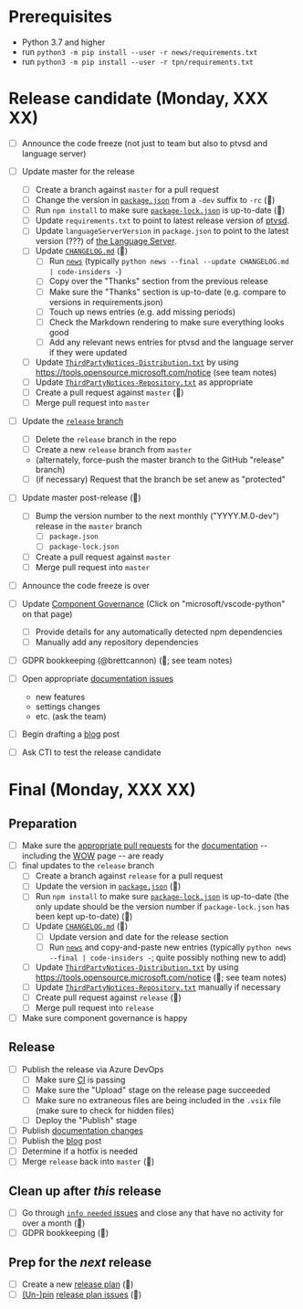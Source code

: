# Prerequisites

* Python 3.7 and higher
* run `python3 -m pip install --user -r news/requirements.txt`
* run `python3 -m pip install --user -r tpn/requirements.txt`


# Release candidate (Monday, XXX XX)

- [ ] Announce the code freeze (not just to team but also to ptvsd and language server)
- [ ] Update master for the release
   - [ ] Create a branch against `master` for a pull request
   - [ ] Change the version in [`package.json`](https://github.com/Microsoft/vscode-python/blob/master/package.json) from a `-dev` suffix to `-rc` (🤖)
   - [ ] Run `npm install` to make sure [`package-lock.json`](https://github.com/Microsoft/vscode-python/blob/master/package.json) is up-to-date (🤖)
   - [ ] Update `requirements.txt` to point to latest release version of [ptvsd](https://github.com/microsoft/ptvsd).
   - [ ] Update `languageServerVersion` in `package.json` to point to the latest version (???) of [the Language Server](https://github.com/Microsoft/python-language-server).
   - [ ] Update [`CHANGELOG.md`](https://github.com/Microsoft/vscode-python/blob/master/CHANGELOG.md) (🤖)
      - [ ] Run [`news`](https://github.com/Microsoft/vscode-python/tree/master/news) (typically `python news --final --update CHANGELOG.md | code-insiders -`)
      - [ ] Copy over the "Thanks" section from the previous release
      - [ ] Make sure the "Thanks" section is up-to-date (e.g. compare to versions in requirements.json)
      - [ ] Touch up news entries (e.g. add missing periods)
      - [ ] Check the Markdown rendering to make sure everything looks good
      - [ ] Add any relevant news entries for ptvsd and the language server if they were updated
   - [ ] Update [`ThirdPartyNotices-Distribution.txt`](https://github.com/Microsoft/vscode-python/blob/master/ThirdPartyNotices-Distribution.txt) by using https://tools.opensource.microsoft.com/notice (see team notes)
   - [ ] Update [`ThirdPartyNotices-Repository.txt`](https://github.com/Microsoft/vscode-python/blob/master/ThirdPartyNotices-Repository.txt) as appropriate
   - [ ] Create a pull request against `master` (🤖)
   - [ ] Merge pull request into `master`
- [ ] Update the [`release` branch](https://github.com/microsoft/vscode-python/branches)
   - [ ] Delete the `release` branch in the repo
   - [ ] Create a new `release` branch from `master`
   - (alternately, force-push the master branch to the GitHub "release" branch)
   - [ ] (if necessary) Request that the branch be set anew as "protected"
- [ ] Update master post-release (🤖)
   - [ ] Bump the version number to the next monthly ("YYYY.M.0-dev") release in the `master` branch
      - [ ] `package.json`
      - [ ] `package-lock.json`
   - [ ] Create a pull request against `master`
   - [ ] Merge pull request into `master`
- [ ] Announce the code freeze is over
- [ ] Update [Component Governance](https://dev.azure.com/ms/vscode-python/_componentGovernance) (Click on "microsoft/vscode-python" on that page)
  - [ ] Provide details for any automatically detected npm dependencies
  - [ ] Manually add any repository dependencies
- [ ] GDPR bookkeeping (@brettcannon) (🤖; see team notes)
- [ ] Open appropriate [documentation issues](https://github.com/microsoft/vscode-docs/issues?q=is%3Aissue+is%3Aopen+label%3Apython)
   + new features
   + settings changes
   + etc. (ask the team)
- [ ] Begin drafting a [blog](http://aka.ms/pythonblog) post
- [ ] Ask CTI to test the release candidate


# Final (Monday, XXX XX)

## Preparation

- [ ] Make sure the [appropriate pull requests](https://github.com/microsoft/vscode-docs/pulls) for the [documentation](https://code.visualstudio.com/docs/python/python-tutorial) -- including the [WOW](https://code.visualstudio.com/docs/languages/python) page -- are ready
- [ ] final updates to the `release` branch
   - [ ] Create a branch against `release` for a pull request
   - [ ] Update the version in [`package.json`](https://github.com/Microsoft/vscode-python/blob/master/package.json) (🤖)
   - [ ] Run `npm install` to make sure [`package-lock.json`](https://github.com/Microsoft/vscode-python/blob/master/package.json) is up-to-date (the only update should be the version number if `package-lock.json` has been kept up-to-date) (🤖)
   - [ ] Update [`CHANGELOG.md`](https://github.com/Microsoft/vscode-python/blob/master/CHANGELOG.md) (🤖)
      - [ ] Update version and date for the release section
      - [ ] Run [`news`](https://github.com/Microsoft/vscode-python/tree/master/news) and copy-and-paste new entries (typically `python news --final | code-insiders -`; quite possibly nothing new to add)
   - [ ] Update [`ThirdPartyNotices-Distribution.txt`](https://github.com/Microsoft/vscode-python/blob/master/ThirdPartyNotices-Distribution.txt) by using https://tools.opensource.microsoft.com/notice (🤖; see team notes)
   - [ ] Update [`ThirdPartyNotices-Repository.txt`](https://github.com/Microsoft/vscode-python/blob/master/ThirdPartyNotices-Repository.txt) manually if necessary
   - [ ] Create pull request against `release` (🤖)
   - [ ] Merge pull request into `release`
- [ ] Make sure component governance is happy

## Release

- [ ] Publish the release via Azure DevOps
   - [ ] Make sure [CI](https://github.com/Microsoft/vscode-python/blob/master/CONTRIBUTING.md) is passing
   - [ ] Make sure the "Upload" stage on the release page succeeded
   - [ ] Make sure no extraneous files are being included in the `.vsix` file (make sure to check for hidden files)
   - [ ] Deploy the "Publish" stage
- [ ] Publish [documentation changes](https://github.com/Microsoft/vscode-docs/pulls?q=is%3Apr+is%3Aopen+label%3Apython)
- [ ] Publish the [blog](http://aka.ms/pythonblog) post
- [ ] Determine if a hotfix is needed
- [ ] Merge `release` back into `master` (🤖)

## Clean up after _this_ release
- [ ] Go through [`info needed` issues](https://github.com/Microsoft/vscode-python/issues?q=is%3Aopen+label%3A%22info+needed%22+-label%3A%22data+science%22+sort%3Aupdated-asc) and close any that have no activity for over a month (🤖)
- [ ] GDPR bookkeeping (🤖)

## Prep for the _next_ release
- [ ] Create a new [release plan](https://raw.githubusercontent.com/microsoft/vscode-python/master/.github/release_plan.md) (🤖)
- [ ] [(Un-)pin](https://help.github.com/en/articles/pinning-an-issue-to-your-repository) [release plan issues](https://github.com/Microsoft/vscode-python/labels/release%20plan) (🤖)
